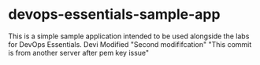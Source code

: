# devops-essentials-sample-app

This is a simple sample application intended to be used alongside the labs for DevOps Essentials. Devi Modified
"Second modififcation"
"This commit is from another server after pem key issue"
